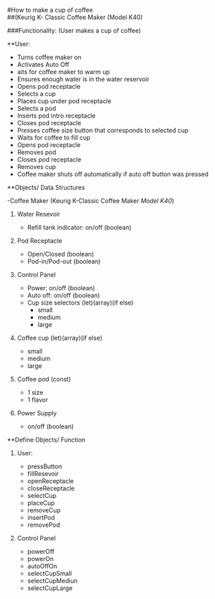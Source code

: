 #How to make a cup of coffee  
##(Keurig K- Classic Coffee Maker (Model K40)

###Functionality: (User makes a cup of coffee)

**User:
- Turns coffee maker on
- Activates Auto Off
- aits for coffee maker to warm up
- Ensures enough water is in the water reservoir
- Opens pod receptacle
- Selects a cup
- Places cup under pod receptacle
- Selects a pod
- Inserts pod intro receptacle
- Closes pod receptacle
- Presses coffee size button that corresponds to selected cup
- Waits for coffee to fill cup
- Opens pod receptacle
- Removes pod
- Closes pod receptacle
- Removes cup
- Coffee maker shuts off automatically if auto off button was pressed  

**Objects/ Data Structures

-Coffee Maker (Keurig K-Classic Coffee Maker *Model K40*)
1. Water Resevoir
    - Refill tank indicator: on/off (boolean)  

2. Pod Receptacle
    - Open/Closed (boolean)
    - Pod-in/Pod-out (boolean)  

3. Control Panel
    - Power: on/off (boolean)
    - Auto off: on/off (boolean)
    - Cup size selectors (let)(array)(if else)
        - small
        - medium
        - large  

4. Coffee cup (let)(array)(if else)
    - small
    - medium
    - large  

5. Coffee pod (const)
    - 1 size
    - 1 flavor  

6. Power Supply
    - on/off (boolean)


**Define Objects/ Function

1. User:
    - pressButton
    - fillResevoir
    - openReceptacle
    - closeReceptacle
    - selectCup
    - placeCup
    - removeCup
    - insertPod
    - removePod  

2. Control Panel
    - powerOff
    - powerOn
    - autoOffOn
    - selectCupSmall
    - selectCupMediun
    - selectCupLarge  




